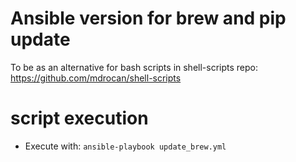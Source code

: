# Ansible version for brew and pip update
To be as an alternative for bash scripts in shell-scripts repo: https://github.com/mdrocan/shell-scripts

# script execution
- Execute with: `ansible-playbook update_brew.yml`
